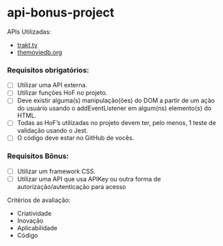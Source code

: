 # api-bonus-project

APIs Utilizadas:

- [trakt.tv](https://trakt.docs.apiary.io/)
- [themoviedb.org](https://developers.themoviedb.org/)

### Requisitos obrigatórios:

- [ ] Utilizar uma API externa.
- [ ] Utilizar funções HoF no projeto.
- [ ] Deve existir alguma(s) manipulação(ões) do DOM a partir de um ação do usuário usando o addEventListener em algum(ns) elemento(s) do HTML.
- [ ] Todas as HoF’s utilizadas no projeto devem ter, pelo menos, 1 teste de validação usando o Jest.
- [ ] O código deve estar no GitHub de vocês.

### Requisitos Bônus:

- [ ] Utilizar um framework CSS.
- [ ] Utilizar uma API que usa APIKey ou outra forma de autorização/autenticação para acesso

Critérios de avaliação:

- Criatividade
- Inovação
- Aplicabilidade
- Código
